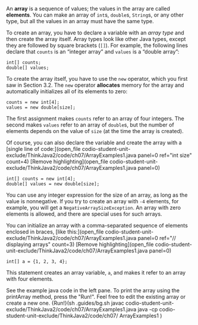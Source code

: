 An **array** is a sequence of values; the values in the array are called **elements**. You can make an array of `int`s, `double`s, `String`s, or any other type, but all the values in an array must have the same type.


To create an array, you have to declare a variable with an *array type* and then create the array itself. Array types look like other Java types, except they are followed by square brackets (`[]`). For example, the following lines declare that `counts` is an “integer array” and `values` is a “double array”:

```code
int[] counts;
double[] values;
```


To create the array itself, you have to use the `new` operator, which you first saw in Section 3.2. The `new` operator **allocates** memory for the array and automatically initializes all of its elements to zero:

```code
counts = new int[4];
values = new double[size];
```

The first assignment makes `counts` refer to an array of four integers. The second makes `values` refer to an array of `double`s, but the number of elements depends on the value of `size` (at the time the array is created).

Of course, you can also declare the variable and create the array with a [single line of code:](open_file codio-student-unit-exclude/ThinkJava2/code/ch07/ArrayExamples1.java panel=0 ref="int size" count=4)
[Remove highlighting](open_file codio-student-unit-exclude/ThinkJava2/code/ch07/ArrayExamples1.java panel=0)


```code
int[] counts = new int[4];
double[] values = new double[size];
```


You can use any integer expression for the size of an array, as long as the value is nonnegative. If you try to create an array with `-4` elements, for example, you will get a `NegativeArraySizeException`. An array with zero elements is allowed, and there are special uses for such arrays.

You can initialize an array with a comma-separated sequence of elements enclosed in braces, [like this:](open_file codio-student-unit-exclude/ThinkJava2/code/ch07/ArrayExamples1.java panel=0 ref="// displaying arrays" count=3)
[Remove highlighting](open_file codio-student-unit-exclude/ThinkJava2/code/ch07/ArrayExamples1.java panel=0)


```code
int[] a = {1, 2, 3, 4};
```

This statement creates an array variable, `a`, and makes it refer to an array with four elements.

See the example java code in the left pane. To print the array using the printArray method, press the "Run!". Feel free to edit the existing array or create a new one. 
{Run!}(sh .guides/bg.sh javac codio-student-unit-exclude/ThinkJava2/code/ch07/ArrayExamples1.java java -cp codio-student-unit-exclude/ThinkJava2/code/ch07/ ArrayExamples1 )
